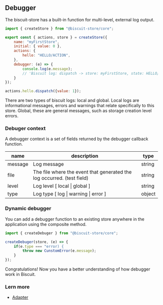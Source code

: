 ## Debugger
The biscuit-store has a built-in function for multi-level, external log output.
```javascript
import { createStore } from "@biscuit-store/core";

export const { actions, store } = createStore({
    name: "myFirstStore",
    initial: { value: 0 },
    actions: {
        hello: "HELLO/ACTION",
    }, 
    debugger: (e) => {
        console.log(e.message); 
        // 'Biscuit log: dispatch -> store: myFirstStore, state: HELLO/ACTION'
    }
});

actions.hello.dispatch({value: 1});
```
There are two types of biscuit logs: local and global. Local logs are informational messages, errors and warnings that relate specifically to this store. Global, these are general messages, such as storage creation level errors.

### Debuger context
A debugger context is a set of fields returned by the debugger callback function.

| name    | description                                                            | type   |
|---------|------------------------------------------------------------------------|--------|
| message | Log message                                                            | string |
| file    | The file where the event that generated the log occurred. (test field) | string |
| level   | Log level [ local \| global ]                                          | string |
| type    | Log type [ log \| warning \| error ]                                   | object |

### Dynamic debugger
You can add a debugger function to an existing store anywhere in the application using the composite method.
```javascript
import { createDebuger } from "@biscuit-store/core";

createDebuger(store, (e) => {
    if(e.type === "error) {
        throw new CunstomError(e.message);
    }
});
```
Congratulations! Now you have a better understanding of how debugger work in Biscuit.

### Lern more
- [Adapter](/docs/adapter/ADAPTER.md)